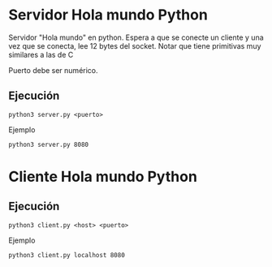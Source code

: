 # Servidor Hola mundo Python

Servidor "Hola mundo" en python. Espera a que se conecte un cliente y una vez que se conecta, lee 12 bytes del socket.
Notar que tiene primitivas muy similares a las de C

Puerto debe ser numérico.


## Ejecución

~~~{.bash}
python3 server.py <puerto>
~~~

Ejemplo

~~~{.bash}
python3 server.py 8080
~~~

# Cliente Hola mundo Python

## Ejecución

~~~{.bash}
python3 client.py <host> <puerto>
~~~

Ejemplo

~~~{.bash}
python3 client.py localhost 8080
~~~

